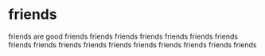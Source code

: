 # friends
friends are good
friends
friends
friends
friends
friends
friends
friends
friends
friends
friends
friends
friends
friends
friends
friends
friends
friends
